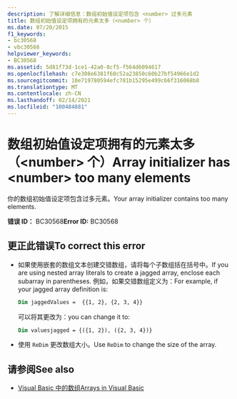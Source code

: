 ```yaml
---
description: 了解详细信息：数组初始值设定项包含 <number> 过多元素
title: 数组初始值设定项拥有的元素太多（<number> 个）
ms.date: 07/20/2015
f1_keywords:
- bc30568
- vbc30568
helpviewer_keywords:
- BC30568
ms.assetid: 5d81f73d-1ce1-42a0-8cf5-f564d6094617
ms.openlocfilehash: c7e308e6381f60c52a23850c60b27bf54966e1d2
ms.sourcegitcommit: 10e719780594efc781b15295e499c66f316068b8
ms.translationtype: MT
ms.contentlocale: zh-CN
ms.lasthandoff: 02/14/2021
ms.locfileid: "100484881"
---
```

# <a name="array-initializer-has-number-too-many-elements"></a><span data-ttu-id="1485e-103">数组初始值设定项拥有的元素太多（\<number> 个）</span><span class="sxs-lookup"><span data-stu-id="1485e-103">Array initializer has \<number> too many elements</span></span>

<span data-ttu-id="1485e-104">你的数组初始值设定项包含过多元素。</span><span class="sxs-lookup"><span data-stu-id="1485e-104">Your array initializer contains too many elements.</span></span>

<span data-ttu-id="1485e-105">**错误 ID：** BC30568</span><span class="sxs-lookup"><span data-stu-id="1485e-105">**Error ID:** BC30568</span></span>

## <a name="to-correct-this-error"></a><span data-ttu-id="1485e-106">更正此错误</span><span class="sxs-lookup"><span data-stu-id="1485e-106">To correct this error</span></span>

- <span data-ttu-id="1485e-107">如果使用嵌套的数组文本创建交错数组，请将每个子数组括在括号中。</span><span class="sxs-lookup"><span data-stu-id="1485e-107">If you are using nested array literals to create a jagged array, enclose each subarray in parentheses.</span></span> <span data-ttu-id="1485e-108">例如，如果交错数组定义为：</span><span class="sxs-lookup"><span data-stu-id="1485e-108">For example, if your jagged array definition is:</span></span>

  ```vb
  Dim jaggedValues =  {{1, 2}, {2, 3, 4}}
  ```

  <span data-ttu-id="1485e-109">可以将其更改为：</span><span class="sxs-lookup"><span data-stu-id="1485e-109">you can change it to:</span></span>

  ```vb
  Dim valuesjagged = {({1, 2}), ({2, 3, 4})}
  ```

- <span data-ttu-id="1485e-110">使用 `ReDim` 更改数组大小。</span><span class="sxs-lookup"><span data-stu-id="1485e-110">Use `ReDim` to change the size of the array.</span></span>

## <a name="see-also"></a><span data-ttu-id="1485e-111">请参阅</span><span class="sxs-lookup"><span data-stu-id="1485e-111">See also</span></span>

- [<span data-ttu-id="1485e-112">Visual Basic 中的数组</span><span class="sxs-lookup"><span data-stu-id="1485e-112">Arrays in Visual Basic</span></span>](../programming-guide/language-features/arrays/index.md)
